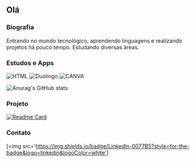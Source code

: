 ## Olá

### Biografia

Entrando no mundo tecnológico, aprendendo linguagens e realizando projetos há pouco tempo. Estudando diversas áreas.

### Estudos e Apps

![HTML](https://img.shields.io/badge/HTML%20Academy-302683?style=for-the-badge&logo=HTML%20Academy&logoColor=white)
![Duolingo](https://img.shields.io/badge/Duolingo-58CC02?style=for-the-badge&logo=Duolingo&logoColor=white)
![CANVA](https://img.shields.io/badge/Canva-%2300C4CC.svg?&style=for-the-badge&logo=Canva&logoColor=white)

![Anurag's GitHub stats](https://github-readme-stats.vercel.app/api?username=anuraghazra&theme=tokyonight&show_icons=true)

### Projeto

[![Readme Card](https://github-readme-stats.vercel.app/api/pin/?username=lidia1000&repo=lidia1000git.github.io)](https://github.com/lidia1000/lidia1000git.github.io)

### Contato

[<img src='https://img.shields.io/badge/LinkedIn-0077B5?style=for-the-badge&logo=linkedin&logoColor=white']
